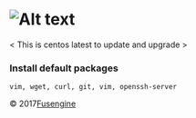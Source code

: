 ![Alt text](http://fusengine.ch/img/centos.svg)
===============================================

< This is centos latest to update and upgrade >

### Install default packages

```
vim, wget, curl, git, vim, openssh-server
```

&copy; 2017[Fusengine](http://fusengine.com)
